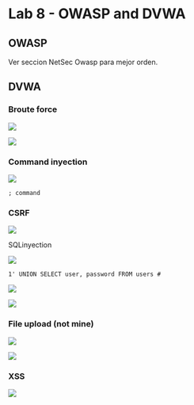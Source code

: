 # Lab 8 - OWASP and DVWA

## OWASP

Ver seccion NetSec Owasp para mejor orden.

## DVWA

### Broute force

![](../../.gitbook/assets/imagen%20%28519%29.png)

![](../../.gitbook/assets/imagen%20%28521%29.png)

### Command inyection

![](../../.gitbook/assets/imagen%20%28529%29.png)

```text
; command
```

### CSRF

![](../../.gitbook/assets/imagen%20%28533%29.png)

SQLinyection

![](../../.gitbook/assets/imagen%20%28516%29.png)

```text
1' UNION SELECT user, password FROM users #
```

![](../../.gitbook/assets/imagen%20%28515%29.png)

![](../../.gitbook/assets/imagen%20%28524%29.png)

### File upload \(not mine\)

![](../../.gitbook/assets/imagen%20%28525%29.png)

![](../../.gitbook/assets/imagen%20%28518%29.png)

### XSS

![](../../.gitbook/assets/imagen%20%28522%29.png)

